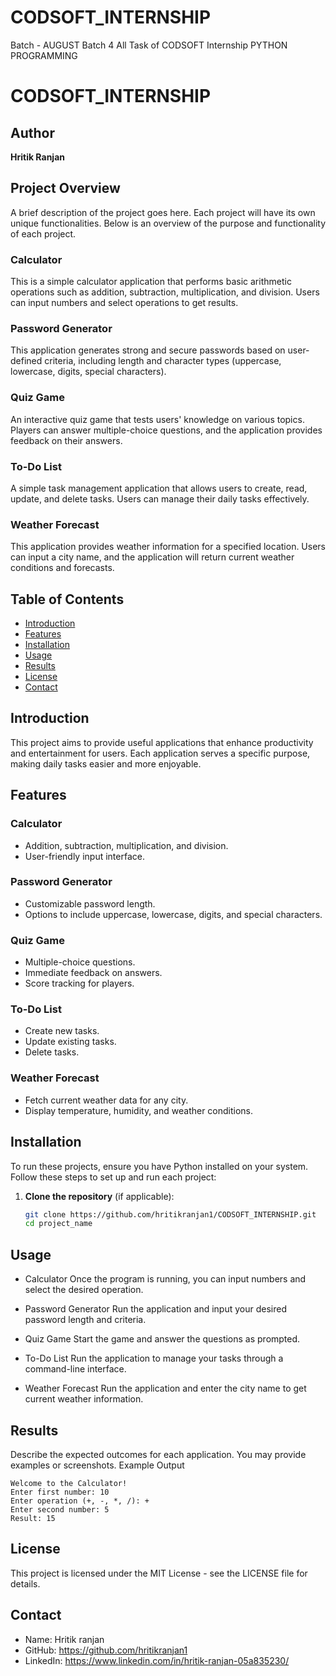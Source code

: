 # CODSOFT_INTERNSHIP
Batch - AUGUST Batch 4
All Task of CODSOFT Internship
PYTHON PROGRAMMING
# CODSOFT_INTERNSHIP

## Author
**Hritik Ranjan**

## Project Overview
A brief description of the project goes here. Each project will have its own unique functionalities. Below is an overview of the purpose and functionality of each project.

### Calculator
This is a simple calculator application that performs basic arithmetic operations such as addition, subtraction, multiplication, and division. Users can input numbers and select operations to get results.

### Password Generator
This application generates strong and secure passwords based on user-defined criteria, including length and character types (uppercase, lowercase, digits, special characters).

### Quiz Game
An interactive quiz game that tests users' knowledge on various topics. Players can answer multiple-choice questions, and the application provides feedback on their answers.

### To-Do List
A simple task management application that allows users to create, read, update, and delete tasks. Users can manage their daily tasks effectively.

### Weather Forecast
This application provides weather information for a specified location. Users can input a city name, and the application will return current weather conditions and forecasts.

## Table of Contents
- [Introduction](#introduction)
- [Features](#features)
- [Installation](#installation)
- [Usage](#usage)
- [Results](#results)
- [License](#license)
- [Contact](#contact)

## Introduction
This project aims to provide useful applications that enhance productivity and entertainment for users. Each application serves a specific purpose, making daily tasks easier and more enjoyable.

## Features
### Calculator
- Addition, subtraction, multiplication, and division.
- User-friendly input interface.

### Password Generator
- Customizable password length.
- Options to include uppercase, lowercase, digits, and special characters.

### Quiz Game
- Multiple-choice questions.
- Immediate feedback on answers.
- Score tracking for players.

### To-Do List
- Create new tasks.
- Update existing tasks.
- Delete tasks.

### Weather Forecast
- Fetch current weather data for any city.
- Display temperature, humidity, and weather conditions.

## Installation
To run these projects, ensure you have Python installed on your system. Follow these steps to set up and run each project:

1. **Clone the repository** (if applicable):
   ```bash
   git clone https://github.com/hritikranjan1/CODSOFT_INTERNSHIP.git
   cd project_name
## Usage
- Calculator
 Once the program is running, you can input numbers and select the desired operation.

- Password Generator
   Run the application and input your desired password length and criteria.
  
- Quiz Game
Start the game and answer the questions as prompted.

- To-Do List
Run the application to manage your tasks through a command-line interface.

- Weather Forecast
Run the application and enter the city name to get current weather information.


## Results

Describe the expected outcomes for each application. You may provide examples or screenshots.
Example Output

    Welcome to the Calculator!
    Enter first number: 10
    Enter operation (+, -, *, /): +
    Enter second number: 5
    Result: 15

## License

This project is licensed under the MIT License - see the LICENSE file for details.
## Contact

 -  Name: Hritik ranjan
 - GitHub: https://github.com/hritikranjan1
 - LinkedIn: https://www.linkedin.com/in/hritik-ranjan-05a835230/
